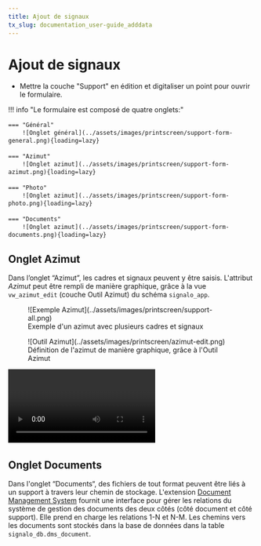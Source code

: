 ```yaml
---
title: Ajout de signaux
tx_slug: documentation_user-guide_adddata
---
```


# Ajout de signaux

* Mettre la couche "Support" en édition et digitaliser un point pour ouvrir le formulaire.

!!! info "Le formulaire est composé de quatre onglets:"

    === "Général"
        ![Onglet général](../assets/images/printscreen/support-form-general.png){loading=lazy}

    === "Azimut"
        ![Onglet azimut](../assets/images/printscreen/support-form-azimut.png){loading=lazy}

    === "Photo"
        ![Onglet azimut](../assets/images/printscreen/support-form-photo.png){loading=lazy}

    === "Documents"
        ![Onglet azimut](../assets/images/printscreen/support-form-documents.png){loading=lazy}

## Onglet Azimut
Dans l’onglet “Azimut”, les cadres et signaux peuvent y être saisis. L'attribut *Azimut* peut être rempli de manière graphique, grâce à la vue `vw_azimut_edit` (couche Outil Azimut) du schéma `signalo_app`.

<figure markdown>
  ![Exemple Azimut](../assets/images/printscreen/support-all.png)
  <figcaption>Exemple d'un azimut avec plusieurs cadres et signaux</figcaption>
</figure>

<figure markdown>
  ![Outil Azimut](../assets/images/printscreen/azimut-edit.png)
  <figcaption>Définition de l'azimut de manière graphique, grâce à l'Outil Azimut</figcaption>
</figure>


![type:video](../assets/videos/azimut_tool_720.mp4)

## Onglet Documents
Dans l'onglet “Documents“, des fichiers de tout format peuvent être liés à un support à travers leur chemin de stockage. L'extension [Document Management System](https://plugins.qgis.org/plugins/document_management_system/) fournit une interface pour gérer les relations du système de gestion des documents des deux côtés (côté document et côté support). Elle prend en charge les relations 1-N et N-M. Les chemins vers les documents sont stockés dans la base de données dans la table `signalo_db.dms_document`.
